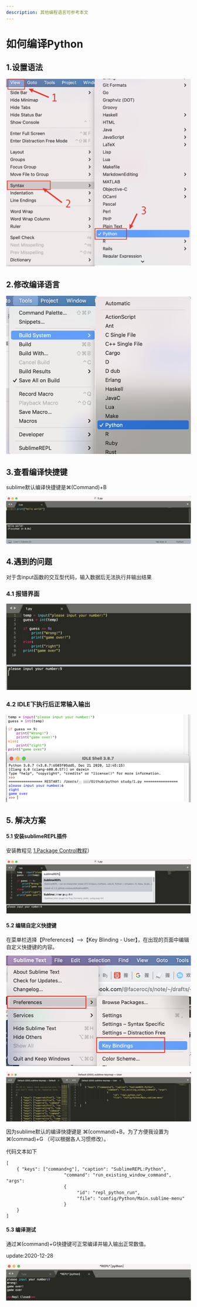 ```yaml
---
description: 其他编程语言可参考本文
---
```


# 如何编译Python

## 1.设置语法

![](../.gitbook/assets/image%20%2825%29.png)

## 2.修改编译语言

![](../.gitbook/assets/image%20%2814%29.png)

## 3.查看编译快捷键

sublime默认编译快捷键是⌘\(Command\)+B

![](../.gitbook/assets/image%20%2824%29.png)

## 4.遇到的问题

对于含input函数的交互型代码，输入数据后无法执行并输出结果

### 4.1 报错界面

![](../.gitbook/assets/image%20%2823%29.png)

### 4.2 IDLE下执行后正常输入输出

![](../.gitbook/assets/image%20%2820%29.png)

## 5. 解决方案

#### 5.1 安装sublimeREPL插件

安装教程见 [1.Package Control教程](1.package-control-an-zhuang-shi-yong-ji-xie-zai.md#2-tong-guo-package-control-an-zhuang-xin-cha-jian)）

![](../.gitbook/assets/image%20%286%29.png)

#### 5.2 编辑自定义快捷键

在菜单栏选择【Preferences】--&gt;【Key Blinding - User】，在出现的页面中编辑自定义快捷键的内容。

![1](../.gitbook/assets/image%20%2826%29.png)

![2](../.gitbook/assets/image%20%2822%29.png)

因为sublime默认的编译快捷键是 ⌘\(command\)+B，为了方便我设置为 ⌘\(commad\)+G （可以根据各人习惯修改）。

代码文本如下

```text
[
    { "keys": ["command+g"], "caption": "SublimeREPL:Python", 
                      "command": "run_existing_window_command", "args":
                      {
                           "id": "repl_python_run",
                           "file": "config/Python/Main.sublime-menu"
                      } 
    }
]
```

#### 5.3 编译测试

通过⌘\(command\)+G快捷键可正常编译并输入输出正常数值。

update:2020-12-28

![](../.gitbook/assets/image%20%285%29.png)

